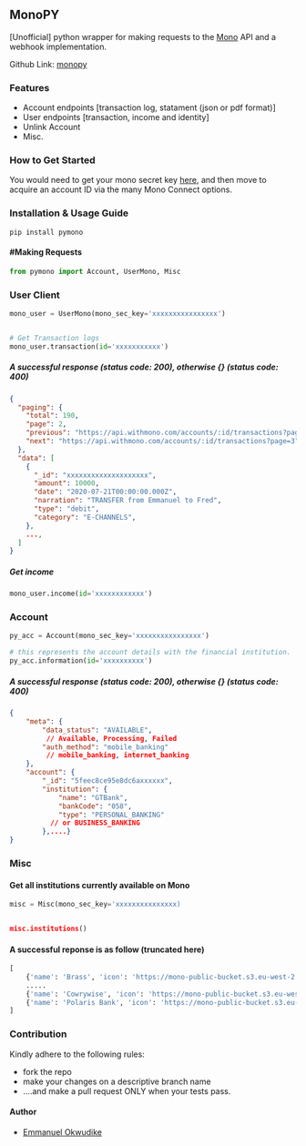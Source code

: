 ## MonoPY

[Unofficial] python wrapper for making requests to the [Mono](https://mono.co/) API and a webhook implementation.

Github Link: [monopy](https://github.com/iameo/monopy)

### Features
- Account endpoints [transaction log, statament (json or pdf format)]
- User endpoints [transaction, income and identity]
- Unlink Account
- Misc.



### How to Get Started

You would need to get your mono secret key [here](https://mono.co), and then move to acquire an account ID via the many Mono Connect options.

### Installation & Usage Guide
```
pip install pymono
```


#### #Making Requests


```python
from pymono import Account, UserMono, Misc
```

### User Client

```python
mono_user = UserMono(mono_sec_key='xxxxxxxxxxxxxxxx')


# Get Transaction logs
mono_user.transaction(id='xxxxxxxxxxx')
```
##### A successful response (status code: 200), otherwise {} (status code: 400)

```json
{
  "paging": {
    "total": 190,
    "page": 2,
    "previous": "https://api.withmono.com/accounts/:id/transactions?page=2",
    "next": "https://api.withmono.com/accounts/:id/transactions?page=3",
  },
  "data": [
    {
      "_id": "xxxxxxxxxxxxxxxxxxxx",
      "amount": 10000,
      "date": "2020-07-21T00:00:00.000Z",
      "narration": "TRANSFER from Emmanuel to Fred",
      "type": "debit",
      "category": "E-CHANNELS",
    },
    ...,
  ]
}
```

##### Get income

```python
mono_user.income(id='xxxxxxxxxxxx')
```



### Account

```python
py_acc = Account(mono_sec_key='xxxxxxxxxxxxxxxx')

# this represents the account details with the financial institution.
py_acc.information(id='xxxxxxxxxx')
```

##### A successful response (status code: 200), otherwise {} (status code: 400)

```json
{
    "meta": {
        "data_status": "AVAILABLE", 
         // Available, Processing, Failed
        "auth_method": "mobile_banking" 
      	 // mobile_banking, internet_banking
    },
    "account": {
        "_id": "5feec8ce95e8dc6axxxxxx",
        "institution": {
            "name": "GTBank",
            "bankCode": "058",
            "type": "PERSONAL_BANKING"
          // or BUSINESS_BANKING
        },....}
}
```

### Misc

#### Get all institutions currently available on Mono

```python
misc = Misc(mono_sec_key='xxxxxxxxxxxxxxx)


misc.institutions()
```

#### A successful reponse is as follow (truncated here)


```python
[
    {'name': 'Brass', 'icon': 'https://mono-public-bucket.s3.eu-west-2.amazonaws.com/images/brass_logo.jpeg', 'coverage': {'countries': ['NG'], 'business': True, 'personal': False}, 'products': ['Auth', 'Accounts', 'Transactions', 'Balance', 'Income', 'Identity'], 'website': None}, {'name': 'Ecobank', 'icon': 'https://mono-public-bucket.s3.eu-west-2.amazonaws.com/images/ecobank-icon.png', 'coverage': {'countries': ['NG'], 'business': False, 'personal': True}, 'products': ['Auth', 'Accounts', 'Transactions', 'Balance', 'Income', 'Identity'], 'website': None},
    .....
    {'name': 'Cowrywise', 'icon': 'https://mono-public-bucket.s3.eu-west-2.amazonaws.com/images/cowrywise-icon.png', 'coverage': {'countries': ['NG'], 'business': False, 'personal': True}, 'products': ['Auth', 'Accounts', 'Transactions', 'Balance', 'Income', 'Identity'], 'website': 'https://cowrywise.com'},
    {'name': 'Polaris Bank', 'icon': 'https://mono-public-bucket.s3.eu-west-2.amazonaws.com/images/polaris-bank-icon.png', 'coverage': {'countries': ['NG'], 'business': False, 'personal': True}, 'products': ['Auth', 'Accounts', 'Transactions', 'Balance', 'Income', 'Identity'], 'website': 'https://www.polarisbanklimited.com'}
]
```


### Contribution

Kindly adhere to the following rules:
- fork the repo
- make your changes on a descriptive branch name
- ....and make a pull request ONLY when your tests pass.


#### Author
- [Emmanuel Okwudike](https://twitter.com/__iameo__)



